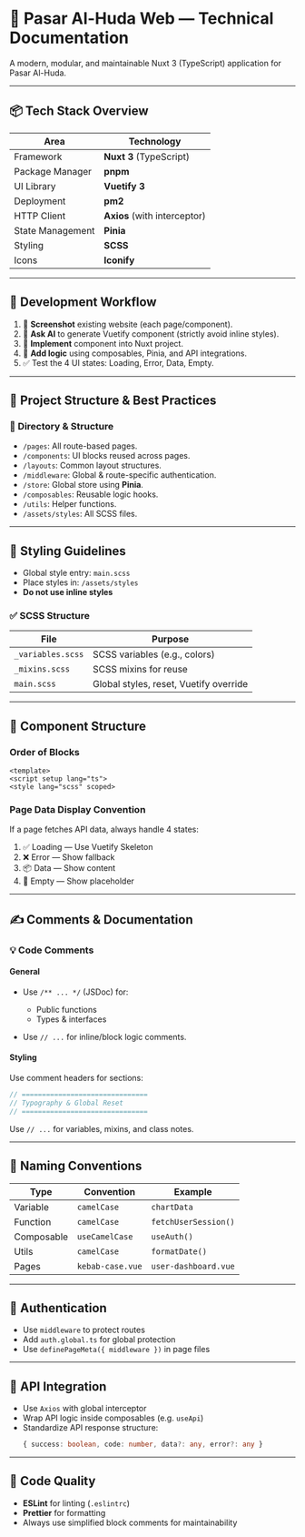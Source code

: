 # 📘 Pasar Al-Huda Web — Technical Documentation

A modern, modular, and maintainable Nuxt 3 (TypeScript) application for Pasar Al-Huda.

---

## 📦 Tech Stack Overview

| Area             | Technology            |
|------------------|------------------------|
| Framework        | **Nuxt 3** (TypeScript) |
| Package Manager  | **pnpm**               |
| UI Library       | **Vuetify 3**          |
| Deployment       | **pm2**                |
| HTTP Client      | **Axios** (with interceptor) |
| State Management | **Pinia**              |
| Styling          | **SCSS**               |
| Icons            | **Iconify**            |

---

## 🚀 Development Workflow

1. 📸 **Screenshot** existing website (each page/component).
2. 🤖 **Ask AI** to generate Vuetify component (strictly avoid inline styles).
3. 🧩 **Implement** component into Nuxt project.
4. 🔌 **Add logic** using composables, Pinia, and API integrations.
5. ✅ Test the 4 UI states: Loading, Error, Data, Empty.

---

## 🧱 Project Structure & Best Practices

### 📁 Directory & Structure

- `/pages`: All route-based pages.
- `/components`: UI blocks reused across pages.
- `/layouts`: Common layout structures.
- `/middleware`: Global & route-specific authentication.
- `/store`: Global store using **Pinia**.
- `/composables`: Reusable logic hooks.
- `/utils`: Helper functions.
- `/assets/styles`: All SCSS files.

---

## 🎨 Styling Guidelines

- Global style entry: `main.scss`
- Place styles in: `/assets/styles`
- **Do not use inline styles**

### ✅ SCSS Structure

| File                | Purpose                       |
|---------------------|-------------------------------|
| `_variables.scss`   | SCSS variables (e.g., colors) |
| `_mixins.scss`      | SCSS mixins for reuse         |
| `main.scss`         | Global styles, reset, Vuetify override |

---

## 🧩 Component Structure

### Order of Blocks
```vue
<template>
<script setup lang="ts">
<style lang="scss" scoped>
```

### Page Data Display Convention

If a page fetches API data, always handle 4 states:

1. ✅ Loading — Use Vuetify Skeleton
2. ❌ Error — Show fallback
3. 📦 Data — Show content
4. 🚫 Empty — Show placeholder

---

## ✍️ Comments & Documentation

### 💡 Code Comments

#### General
- Use `/** ... */` (JSDoc) for:
  - Public functions
  - Types & interfaces

- Use `// ...` for inline/block logic comments.

#### Styling
Use comment headers for sections:

```scss
// ===============================
// Typography & Global Reset
// ===============================
```

Use `// ...` for variables, mixins, and class notes.

---

## 🧾 Naming Conventions

| Type         | Convention         | Example                  |
|--------------|--------------------|--------------------------|
| Variable     | `camelCase`        | `chartData`              |
| Function     | `camelCase`        | `fetchUserSession()`     |
| Composable   | `useCamelCase`     | `useAuth()`              |
| Utils        | `camelCase`        | `formatDate()`           |
| Pages        | `kebab-case.vue`   | `user-dashboard.vue`     |

---

## 🔐 Authentication

- Use `middleware` to protect routes
- Add `auth.global.ts` for global protection
- Use `definePageMeta({ middleware })` in page files

---

## 📡 API Integration

- Use `Axios` with global interceptor
- Wrap API logic inside composables (e.g. `useApi`)
- Standardize API response structure:
  ```ts
  { success: boolean, code: number, data?: any, error?: any }
  ```

---

## 🧹 Code Quality

- **ESLint** for linting (`.eslintrc`)
- **Prettier** for formatting
- Always use simplified block comments for maintainability
